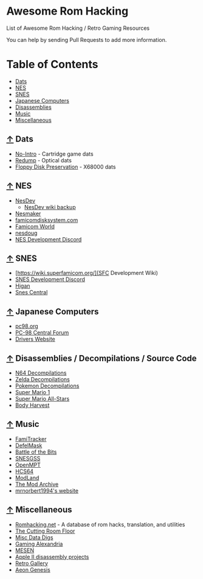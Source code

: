 # Awesome Rom Hacking
List of Awesome Rom Hacking / Retro Gaming Resources

You can help by sending Pull Requests to add more information.

Table of Contents
=================

 * [Dats](#-dats)
 * [NES](#-nes)
 * [SNES](#-snes)
 * [Japanese Computers](#-japanese-computers)
 * [Disassemblies](#-disassemblies)
 * [Music](#-music)
 * [Miscellaneous](#-miscellaneous)

## [↑](#table-of-contents) Dats
* [No-Intro](https://no-intro.org/) - Cartridge game dats
* [Redump](http://redump.org/) - Optical dats
* [Floppy Disk Preservation](http://mijet.eludevisibility.org/Preservation/) - X68000 dats

## [↑](#table-of-contents) NES
* [NesDev](http://nesdev.com/)
    * [NesDev wiki backup](https://pineight.com/nesdev-temp/wikipages/)
* [Nesmaker](https://www.thenew8bitheroes.com/)
* [famicomdisksystem.com](https://www.famicomdisksystem.com)
* [Famicom World](https://famicomworld.com)
* [nesdoug](https://nesdoug.com/)
* [NES Development Discord](https://discord.gg/sthFzMS)

## [↑](#table-of-contents) SNES
* [https://wiki.superfamicom.org/](SFC Development Wiki)
* [SNES Development Discord](https://discord.gg/yXNEV6p)
* [Higan](https://higan.dev/)
* [Snes Central](https://snescentral.com/)

## [↑](#table-of-contents) Japanese Computers
* [pc98.org](https://www.pc98.org/main.html)
* [PC-98 Central Forum](https://pc98central.com/forums/)
* [Drivers Website](https://support.nec-lavie.jp/driver)

## [↑](#table-of-contents) Disassemblies / Decompilations / Source Code
* [N64 Decompilations](https://github.com/n64decomp/)
* [Zelda Decompilations](https://github.com/zeldaret/)
* [Pokemon Decompilations](https://github.com/pret/)
* [Super Mario 1](https://github.com/threecreepio/smb-disassembly)
* [Super Mario All-Stars](https://github.com/Maseya/SMAS-Disassembly)
* [Body Harvest](https://github.com/jaytheham/body-harvest-decompilation)

## [↑](#table-of-contents) Music
* [FamiTracker](http://www.famitracker.com/)
* [DefelMask](https://deflemask.com/)
* [Battle of the Bits](http://battleofthebits.org/)
* [SNESGSS](https://github.com/nathancassano/snesgss)
* [OpenMPT](https://openmpt.org/)
* [HCS64](https://hcs64.com/)
* [ModLand](https://www.exotica.org.uk/wiki/Modland)
* [The Mod Archive](https://modarchive.org/index.php)
* [mrnorbert1994's website](mrnorbert1994.uw.hu)

## [↑](#table-of-contents) Miscellaneous
* [Romhacking.net](https://www.romhacking.net/) - A database of rom hacks, translation, and utilities
* [The Cutting Room Floor](https://tcrf.net/)
* [Misc Data Digs](http://miscdatadigs.shoutwiki.com/)
* [Gaming Alexandria](https://www.gamingalexandria.com/)
* [MESEN](https://mesen.ca/)
* [Apple II disassembly projects](https://6502disassembly.com/)
* [Retro Gallery](https://tomseditor.com/gallery/&lang=en)
* [Aeon Genesis](https://aeongenesis.net/)
